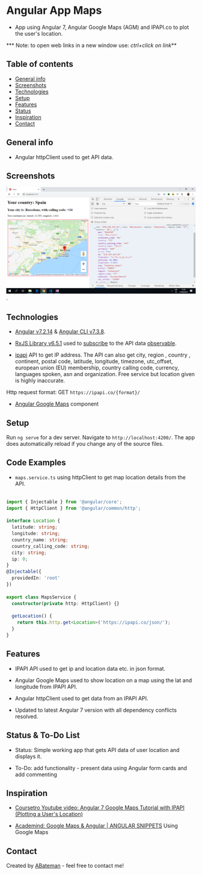 # Angular App Maps

* App using Angular 7, Angular Google Maps (AGM) and IPAPI.co to plot the user's location.

*** Note: to open web links in a new window use: _ctrl+click on link_**

## Table of contents

* [General info](#general-info)
* [Screenshots](#screenshots)
* [Technologies](#technologies)
* [Setup](#setup)
* [Features](#features)
* [Status](#status)
* [Inspiration](#inspiration)
* [Contact](#contact)

## General info

* Angular httpClient used to get API data.

## Screenshots

![Example screenshot](./img/location.png).

## Technologies

* [Angular v7.2.14](https://angular.io/) & [Angular CLI v7.3.8](https://cli.angular.io/).

* [RxJS Library v6.5.1](https://angular.io/guide/rx-library) used to [subscribe](http://reactivex.io/documentation/operators/subscribe.html) to the API data [observable](http://reactivex.io/documentation/observable.html).

* [ipapi](https://ipapi.co/) API to get IP address. The API can also get city, region , country , continent, postal code, latitude, longitude, timezone, utc_offset, european union (EU) membership, country calling code, currency, languages spoken, asn and organization. Free service but location given is highly inaccurate.

Http request format: GET `https://ipapi.co/{format}/`

* [Angular Google Maps](https://angular-maps.com/) component

## Setup

Run `ng serve` for a dev server. Navigate to `http://localhost:4200/`. The app does automatically reload if you change any of the source files.

## Code Examples

* `maps.service.ts` using httpClient to get map location details from the API.

```typescript

import { Injectable } from '@angular/core';
import { HttpClient } from '@angular/common/http';

interface Location {
  latitude: string;
  longitude: string;
  country_name: string;
  country_calling_code: string;
  city: string;
  ip: 0;
}
@Injectable({
  providedIn: 'root'
})
  
export class MapsService {
  constructor(private http: HttpClient) {}

  getLocation() {
    return this.http.get<Location>('https://ipapi.co/json/');
  }
}

```

## Features

*  IPAPI API used to get ip and location data etc. in json format.

* Angular Google Maps used to show location on a map using the lat and longitude from IPAPI API.

* Angular httpClient used to get data from an IPAPI API.

* Updated to latest Angular 7 version with all dependency conflicts resolved.

## Status & To-Do List

* Status: Simple working app that gets API data of user location and displays it.

* To-Do: add functionality  - present data using Angular form cards and add commenting

## Inspiration

* [Coursetro Youtube video: Angular 7 Google Maps Tutorial with IPAPI (Plotting a User's Location)](https://www.youtube.com/watch?v=-IwTQgKIjCQ)

* [Academind: Google Maps & Angular | ANGULAR SNIPPETS](https://www.youtube.com/watch?v=lApggVS0icc) Using Google Maps

## Contact

Created by [ABateman](https://www.andrewbateman.org) - feel free to contact me!
